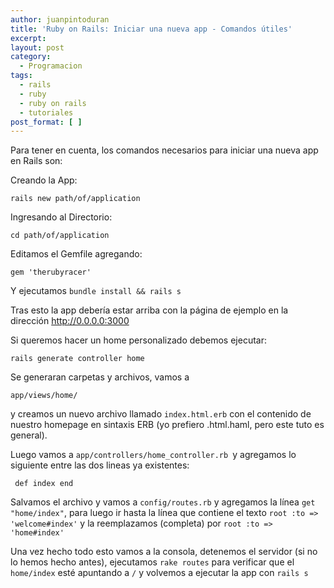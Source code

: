 ```yaml
---
author: juanpintoduran
title: 'Ruby on Rails: Iniciar una nueva app - Comandos útiles'
excerpt:
layout: post
category:
  - Programacion
tags:
  - rails
  - ruby
  - ruby on rails
  - tutoriales
post_format: [ ]
---
```

Para tener en cuenta, los comandos necesarios para iniciar una nueva app en Rails son:

Creando la App:

`rails new path/of/application`

Ingresando al Directorio:

`cd path/of/application`

Editamos el Gemfile agregando:

`gem 'therubyracer'`

Y ejecutamos `bundle install && rails s`

Tras esto la app debería estar arriba con la página de ejemplo en la dirección http://0.0.0.0:3000

Si queremos hacer un home personalizado debemos ejecutar:

`rails generate controller home`

Se generaran carpetas y archivos, vamos a

`app/views/home/`

y creamos un nuevo archivo llamado `index.html.erb` con el contenido de nuestro homepage en sintaxis ERB (yo prefiero .html.haml, pero este tuto es general).

Luego vamos a `app/controllers/home_controller.rb `y agregamos lo siguiente entre las dos lineas ya existentes:

` def index
end`

Salvamos el archivo y vamos a `config/routes.rb` y agregamos la línea `get "home/index"`, para luego ir hasta la línea que contiene el texto `root :to => 'welcome#index'` y la reemplazamos (completa) por `root :to => 'home#index'`

Una vez hecho todo esto vamos a la consola, detenemos el servidor (si no lo hemos hecho antes), ejecutamos `rake routes` para verificar que el `home/index` esté apuntando a `/` y volvemos a ejecutar la app con `rails s`

 